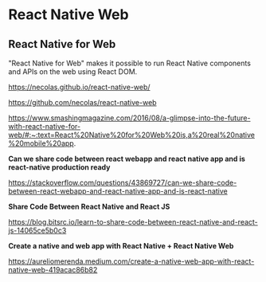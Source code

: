 # React Native Web

## React Native for Web

"React Native for Web" makes it possible to run React Native components and APIs on the web using React DOM.

https://necolas.github.io/react-native-web/

https://github.com/necolas/react-native-web

https://www.smashingmagazine.com/2016/08/a-glimpse-into-the-future-with-react-native-for-web/#:~:text=React%20Native%20for%20Web%20is,a%20real%20native%20mobile%20app.

**Can we share code between react webapp and react native app and is react-native production ready**

https://stackoverflow.com/questions/43869727/can-we-share-code-between-react-webapp-and-react-native-app-and-is-react-native

**Share Code Between React Native and React JS**

https://blog.bitsrc.io/learn-to-share-code-between-react-native-and-react-js-14065ce5b0c3

**Create a native and web app with React Native + React Native Web**

https://aureliomerenda.medium.com/create-a-native-web-app-with-react-native-web-419acac86b82
